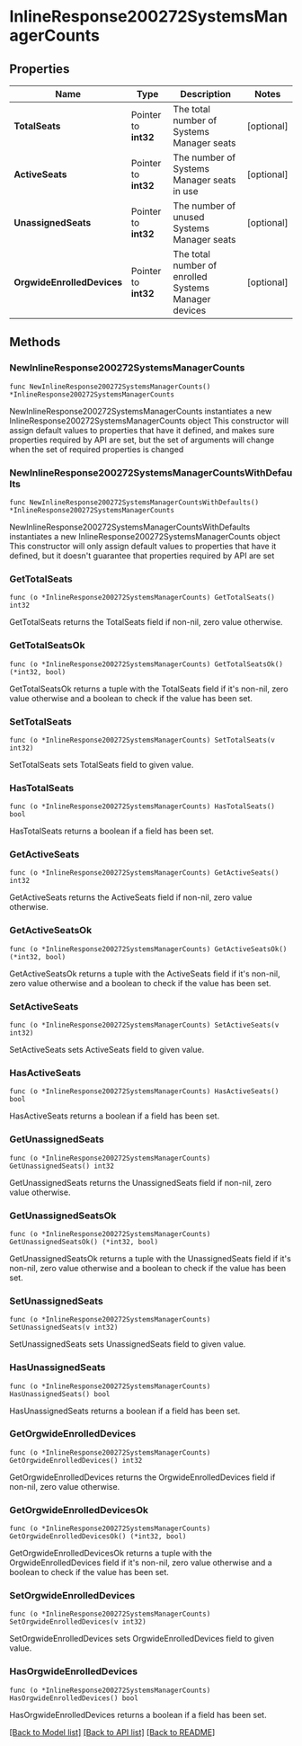 # InlineResponse200272SystemsManagerCounts

## Properties

Name | Type | Description | Notes
------------ | ------------- | ------------- | -------------
**TotalSeats** | Pointer to **int32** | The total number of Systems Manager seats | [optional] 
**ActiveSeats** | Pointer to **int32** | The number of Systems Manager seats in use | [optional] 
**UnassignedSeats** | Pointer to **int32** | The number of unused Systems Manager seats | [optional] 
**OrgwideEnrolledDevices** | Pointer to **int32** | The total number of enrolled Systems Manager devices | [optional] 

## Methods

### NewInlineResponse200272SystemsManagerCounts

`func NewInlineResponse200272SystemsManagerCounts() *InlineResponse200272SystemsManagerCounts`

NewInlineResponse200272SystemsManagerCounts instantiates a new InlineResponse200272SystemsManagerCounts object
This constructor will assign default values to properties that have it defined,
and makes sure properties required by API are set, but the set of arguments
will change when the set of required properties is changed

### NewInlineResponse200272SystemsManagerCountsWithDefaults

`func NewInlineResponse200272SystemsManagerCountsWithDefaults() *InlineResponse200272SystemsManagerCounts`

NewInlineResponse200272SystemsManagerCountsWithDefaults instantiates a new InlineResponse200272SystemsManagerCounts object
This constructor will only assign default values to properties that have it defined,
but it doesn't guarantee that properties required by API are set

### GetTotalSeats

`func (o *InlineResponse200272SystemsManagerCounts) GetTotalSeats() int32`

GetTotalSeats returns the TotalSeats field if non-nil, zero value otherwise.

### GetTotalSeatsOk

`func (o *InlineResponse200272SystemsManagerCounts) GetTotalSeatsOk() (*int32, bool)`

GetTotalSeatsOk returns a tuple with the TotalSeats field if it's non-nil, zero value otherwise
and a boolean to check if the value has been set.

### SetTotalSeats

`func (o *InlineResponse200272SystemsManagerCounts) SetTotalSeats(v int32)`

SetTotalSeats sets TotalSeats field to given value.

### HasTotalSeats

`func (o *InlineResponse200272SystemsManagerCounts) HasTotalSeats() bool`

HasTotalSeats returns a boolean if a field has been set.

### GetActiveSeats

`func (o *InlineResponse200272SystemsManagerCounts) GetActiveSeats() int32`

GetActiveSeats returns the ActiveSeats field if non-nil, zero value otherwise.

### GetActiveSeatsOk

`func (o *InlineResponse200272SystemsManagerCounts) GetActiveSeatsOk() (*int32, bool)`

GetActiveSeatsOk returns a tuple with the ActiveSeats field if it's non-nil, zero value otherwise
and a boolean to check if the value has been set.

### SetActiveSeats

`func (o *InlineResponse200272SystemsManagerCounts) SetActiveSeats(v int32)`

SetActiveSeats sets ActiveSeats field to given value.

### HasActiveSeats

`func (o *InlineResponse200272SystemsManagerCounts) HasActiveSeats() bool`

HasActiveSeats returns a boolean if a field has been set.

### GetUnassignedSeats

`func (o *InlineResponse200272SystemsManagerCounts) GetUnassignedSeats() int32`

GetUnassignedSeats returns the UnassignedSeats field if non-nil, zero value otherwise.

### GetUnassignedSeatsOk

`func (o *InlineResponse200272SystemsManagerCounts) GetUnassignedSeatsOk() (*int32, bool)`

GetUnassignedSeatsOk returns a tuple with the UnassignedSeats field if it's non-nil, zero value otherwise
and a boolean to check if the value has been set.

### SetUnassignedSeats

`func (o *InlineResponse200272SystemsManagerCounts) SetUnassignedSeats(v int32)`

SetUnassignedSeats sets UnassignedSeats field to given value.

### HasUnassignedSeats

`func (o *InlineResponse200272SystemsManagerCounts) HasUnassignedSeats() bool`

HasUnassignedSeats returns a boolean if a field has been set.

### GetOrgwideEnrolledDevices

`func (o *InlineResponse200272SystemsManagerCounts) GetOrgwideEnrolledDevices() int32`

GetOrgwideEnrolledDevices returns the OrgwideEnrolledDevices field if non-nil, zero value otherwise.

### GetOrgwideEnrolledDevicesOk

`func (o *InlineResponse200272SystemsManagerCounts) GetOrgwideEnrolledDevicesOk() (*int32, bool)`

GetOrgwideEnrolledDevicesOk returns a tuple with the OrgwideEnrolledDevices field if it's non-nil, zero value otherwise
and a boolean to check if the value has been set.

### SetOrgwideEnrolledDevices

`func (o *InlineResponse200272SystemsManagerCounts) SetOrgwideEnrolledDevices(v int32)`

SetOrgwideEnrolledDevices sets OrgwideEnrolledDevices field to given value.

### HasOrgwideEnrolledDevices

`func (o *InlineResponse200272SystemsManagerCounts) HasOrgwideEnrolledDevices() bool`

HasOrgwideEnrolledDevices returns a boolean if a field has been set.


[[Back to Model list]](../README.md#documentation-for-models) [[Back to API list]](../README.md#documentation-for-api-endpoints) [[Back to README]](../README.md)


